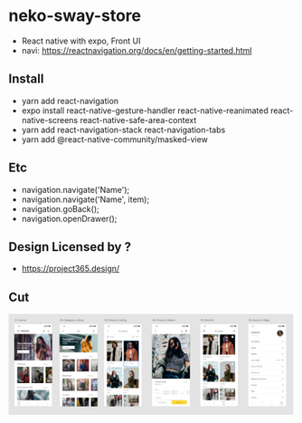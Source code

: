 # neko-sway-store

- React native with expo, Front UI
- navi: https://reactnavigation.org/docs/en/getting-started.html

## Install

- yarn add react-navigation
- expo install react-native-gesture-handler react-native-reanimated react-native-screens react-native-safe-area-context
- yarn add react-navigation-stack react-navigation-tabs
- yarn add @react-native-community/masked-view

## Etc

- navigation.navigate('Name');
- navigation.navigate('Name', item);
- navigation.goBack();
- navigation.openDrawer();

## Design Licensed by ?

- https://project365.design/

**Cut**
---
![capture](./capture.PNG)
